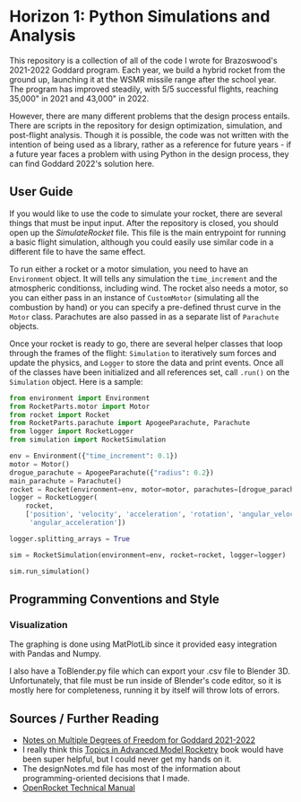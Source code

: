 # Horizon 1: Python Simulations and Analysis

This repository is a collection of all of the code I wrote for Brazoswood's 2021-2022 Goddard program. Each year, we build a hybrid rocket from the ground up, launching it at the WSMR missile range after the school year. The program has improved steadily, with 5/5 successful flights, reaching 35,000" in 2021 and 43,000" in 2022.

However, there are many different problems that the design process entails. There are scripts in the repository for design optimization, simulation, and post-flight analysis. Though it is possible, the code was not written with the intention of being used as a library, rather as a reference for future years - if a future year faces a problem with using Python in the design process, they can find Goddard 2022's solution here.

## User Guide

If you would like to use the code to simulate your rocket, there are several things that must be input input. After the repository is closed, you should open up the *SimulateRocket* file. This file is the main entrypoint for running a basic flight simulation, although you could easily use similar code in a different file to have the same effect.

To run either a rocket or a motor simulation, you need to have an `Environment` object. It will tells any simulation the `time_increment` and the atmospheric conditionss, including wind. The rocket also needs a motor, so you can either pass in an instance of `CustomMotor` (simulating all the combustion by hand) or you can specify a pre-defined thrust curve in the `Motor` class. Parachutes are also passed in as a separate list of `Parachute` objects.

Once your rocket is ready to go, there are several helper classes that loop through the frames of the flight: `Simulation` to iteratively sum forces and update the physics, and `Logger` to store the data and print events. Once all of the classes have been initialized and all references set, call `.run()` on the `Simulation` object. Here is a sample:

```python
from environment import Environment
from RocketParts.motor import Motor
from rocket import Rocket
from RocketParts.parachute import ApogeeParachute, Parachute
from logger import RocketLogger 
from simulation import RocketSimulation

env = Environment({"time_increment": 0.1})
motor = Motor()
drogue_parachute = ApogeeParachute({"radius": 0.2})
main_parachute = Parachute()
rocket = Rocket(environment=env, motor=motor, parachutes=[drogue_parachute, main_parachute])
logger = RocketLogger(
    rocket,
    ['position', 'velocity', 'acceleration', 'rotation', 'angular_velocity',
     'angular_acceleration'])

logger.splitting_arrays = True

sim = RocketSimulation(environment=env, rocket=rocket, logger=logger)

sim.run_simulation()
```

## Programming Conventions and Style

### Visualization

The graphing is done using MatPlotLib since it provided easy integration with Pandas and Numpy.

I also have a ToBlender.py file which can export your .csv file to Blender 3D. Unfortunately, that file must be run inside of Blender's code editor, so it is mostly here for completeness, running it by itself will throw lots of errors.

## Sources / Further Reading

- [Notes on Multiple Degrees of Freedom for Goddard 2021-2022](https://docs.google.com/document/d/1VEkxpdZ9q7t6uQZ0db8XvYZEkJN-9KKGfAi_a7vk-ag/edit?usp=sharing)
- I really think this [Topics in Advanced Model Rocketry](https://www.apogeerockets.com/Rocket_Books_Videos/Books/Topics_In_Advanced_Model_Rocketry) book would have been super helpful, but I could never get my hands on it.
- The designNotes.md file has most of the information about programming-oriented decisions that I made.
- [OpenRocket Technical Manual](http://openrocket.sourceforge.net/techdoc.pdf)
<!-- TODO: add in that pdf that TJ recommended -->


<!-- 
Some general todos for this project

Merge this random git branch with a ton of changes (and actually start making sure that the main banch can run everything)
Go back through every single file that has been written and is designed to be run, and make sure they work
Add repr methods for all of the classes

Redesign naming conventions for the motor file
Read back through this Readme and make sure that everything is correct; update the necessary stuff
move designNotes into a Documentation folder
Add a bunch more documentation
Add a Test to just run all of the main entry points for the thing and make sure they work okay

Create a simulation where the motor is actually hooked into the rocket

Move the motor simulation into its own folder

Go through and prioritize all of the other todos everywhere
-->



<!-- TODO: I need a refactor of how the variable names work for the logger. I think I will eventually end up passing logger objects around in lots of places, and you can use that logger object to read a data file that it created. The user will have to match the file to the logger. That way I can also make some objects for the Rasaero and openrocket loggers -->
<!-- TODO: I really need to implement testing before anything can be pushed to the main branch -->
<!-- TODO: I also need a separate class for things that have a radius that could also be set with a diameter. I could just have them inherit from an object. This is where MetaProgramming would be super nice, because I could allow the name to be custom -->
<!-- Ideally, there would be one rocket simulation class, which would be inherited both by my rocket simulation and by a wrapper for the OpenRocket simulation -->

<!-- I should explain that this is all of the code that I wrote. So it is not necessarily intended for use as a library or a replacement for OpenRocket. It is more for posterity's sake: if someone needs to figure out how I solved a problem, it will be in here. -->